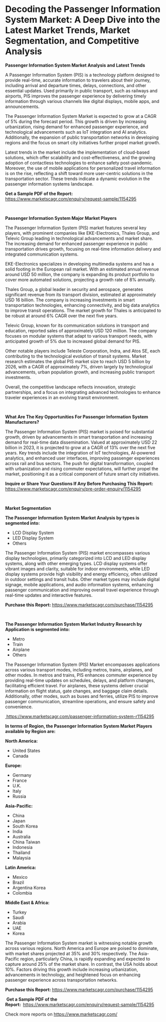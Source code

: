 <p><h1>Decoding the Passenger Information System Market: A Deep Dive into the Latest Market Trends, Market Segmentation, and Competitive Analysis</h1></p><p><strong>Passenger Information System Market Analysis and Latest Trends</strong></p>
<p><p>A Passenger Information System (PIS) is a technology platform designed to provide real-time, accurate information to travelers about their journey, including arrival and departure times, delays, connections, and other essential updates. Used primarily in public transport, such as railways and airports, PIS improves the passenger experience by delivering timely information through various channels like digital displays, mobile apps, and announcements.</p><p>The Passenger Information System Market is expected to grow at a CAGR of 5% during the forecast period. This growth is driven by increasing urbanization, rising demand for enhanced passenger experience, and technological advancements such as IoT integration and AI analytics. Additionally, the expansion of public transportation networks in developing regions and the focus on smart city initiatives further propel market growth. </p><p>Latest trends in the market include the implementation of cloud-based solutions, which offer scalability and cost-effectiveness, and the growing adoption of contactless technologies to enhance safety post-pandemic. Moreover, the use of mobile applications for personalized travel information is on the rise, reflecting a shift toward more user-centric solutions in the transportation sector. These trends indicate a dynamic evolution in the passenger information systems landscape.</p></p>
<p><strong>Get a Sample PDF of the Report:&nbsp;</strong> <a href="https://www.marketscagr.com/enquiry/request-sample/1154295?utm_campaign=2822&utm_medium=2&utm_source=Github&utm_content=ia&utm_term=11032025&utm_id=passenger-information-system">https://www.marketscagr.com/enquiry/request-sample/1154295</a></p>
<p>&nbsp;</p>
<p><strong>Passenger Information System Major Market Players</strong></p>
<p><p>The Passenger Information System (PIS) market features several key players, with prominent companies like EKE-Electronics, Thales Group, and Televic Group leading in technological advancements and market share. The increasing demand for enhanced passenger experience in public transportation drives growth, focusing on real-time information delivery and integrated communication systems.</p><p>EKE-Electronics specializes in developing multimedia systems and has a solid footing in the European rail market. With an estimated annual revenue around USD 50 million, the company is expanding its product portfolio to cover more automated solutions, projecting a growth rate of 8% annually.</p><p>Thales Group, a global leader in security and aerospace, generates significant revenue from its transport division, estimated at approximately USD 16 billion. The company is increasing investments in smart transportation technologies, enhancing connectivity, and big data analytics to improve transit operations. The market growth for Thales is anticipated to be robust at around 6% CAGR over the next five years.</p><p>Televic Group, known for its communication solutions in transport and education, reported sales of approximately USD 120 million. The company focuses on modular systems that adapt to various transport needs, with anticipated growth of 5% due to increased global demand for PIS.</p><p>Other notable players include Teleste Corporation, Indra, and Atos SE, each contributing to the technological evolution of transit systems. Market research estimates the global PIS market size to reach USD 5 billion by 2026, with a CAGR of approximately 7%, driven largely by technological advancements, urban population growth, and increasing public transport investments.</p><p>Overall, the competitive landscape reflects innovation, strategic partnerships, and a focus on integrating advanced technologies to enhance traveler experiences in an evolving transit environment.</p></p>
<p>&nbsp;</p>
<p><strong>What Are The Key Opportunities For Passenger Information System Manufacturers?</strong></p>
<p><p>The Passenger Information System (PIS) market is poised for substantial growth, driven by advancements in smart transportation and increasing demand for real-time data dissemination. Valued at approximately USD 22 billion in 2023, it is projected to grow at a CAGR of 13% over the next five years. Key trends include the integration of IoT technologies, AI-powered analytics, and enhanced user interfaces, improving passenger experiences across rail and bus sectors. The push for digital transformation, coupled with urbanization and rising commuter expectations, will further propel the market, positioning it as a critical component of future smart city initiatives.</p></p>
<p><strong>Inquire or Share Your Questions If Any Before Purchasing This Report:</strong> <a href="https://www.marketscagr.com/enquiry/pre-order-enquiry/1154295?utm_campaign=2822&utm_medium=2&utm_source=Github&utm_content=ia&utm_term=11032025&utm_id=passenger-information-system">https://www.marketscagr.com/enquiry/pre-order-enquiry/1154295</a></p>
<p>&nbsp;</p>
<p><strong>Market Segmentation</strong></p>
<p><strong>The Passenger Information System Market Analysis by types is segmented into:</strong></p>
<p><ul><li>LCD Display System</li><li>LED Display System</li><li>Others</li></ul></p>
<p><p>The Passenger Information System (PIS) market encompasses various display technologies, primarily categorized into LCD and LED display systems, along with other emerging types. LCD display systems offer vibrant images and clarity, suitable for indoor environments, while LED display systems provide high visibility and energy efficiency, often utilized in outdoor settings and transit hubs. Other market types may include digital signage, mobile applications, and audio information systems, enhancing passenger communication and improving overall travel experience through real-time updates and interactive features.</p></p>
<p><strong>Purchase this Report:&nbsp;</strong><a href="https://www.marketscagr.com/purchase/1154295?utm_campaign=2822&utm_medium=2&utm_source=Github&utm_content=ia&utm_term=11032025&utm_id=passenger-information-system">https://www.marketscagr.com/purchase/1154295</a></p>
<p>&nbsp;</p>
<p><strong>The Passenger Information System Market Industry Research by Application is segmented into:</strong></p>
<p><ul><li>Metro</li><li>Train</li><li>Airplane</li><li>Others</li></ul></p>
<p><p>The Passenger Information System (PIS) Market encompasses applications across various transport modes, including metros, trains, airplanes, and other modes. In metros and trains, PIS enhances commuter experience by providing real-time updates on schedules, delays, and platform changes, facilitating efficient travel. For airplanes, these systems deliver crucial information on flight status, gate changes, and baggage claim details. Additionally, other modes, such as buses and ferries, utilize PIS to improve passenger communication, streamline operations, and ensure safety and convenience.</p></p>
<p><a href="https://www.marketscagr.com/passenger-information-system-r1154295?utm_campaign=2822&utm_medium=2&utm_source=Github&utm_content=ia&utm_term=11032025&utm_id=passenger-information-system">&nbsp;https://www.marketscagr.com/passenger-information-system-r1154295</a></p>
<p><strong>In terms of Region, the Passenger Information System Market Players available by Region are:</strong></p>
<p>
    <p> <strong> North America: </strong>
        <ul>
            <li>United States</li>
            <li>Canada</li>
        </ul>
        </p> 
    <p> <strong> Europe: </strong>
        <ul>
            <li>Germany</li>
            <li>France</li>
            <li>U.K.</li>
            <li>Italy</li>
            <li>Russia</li>
        </ul>
        </p> 
    <p> <strong> Asia-Pacific: </strong>
        <ul>
            <li>China</li>
            <li>Japan</li>
            <li>South Korea</li>
            <li>India</li>
            <li>Australia</li>
            <li>China Taiwan</li>
            <li>Indonesia</li>
            <li>Thailand</li>
            <li>Malaysia</li>
        </ul>
        </p> 
    <p> <strong> Latin America: </strong>
        <ul>
            <li>Mexico</li>
            <li>Brazil</li>
            <li>Argentina Korea</li>
            <li>Colombia</li>
        </ul>
        </p> 
    <p> <strong> Middle East & Africa: </strong>
        <ul>
            <li>Turkey</li>
            <li>Saudi</li>
            <li>Arabia</li>
            <li>UAE</li>
            <li>Korea</li>
        </ul>
    </p>
    </p>
<p><p>The Passenger Information System market is witnessing notable growth across various regions. North America and Europe are poised to dominate, with market shares projected at 35% and 30% respectively. The Asia-Pacific region, particularly China, is rapidly expanding and expected to capture around 25% of the market share. In contrast, the USA holds about 10%. Factors driving this growth include increasing urbanization, advancements in technology, and heightened focus on enhancing passenger experience across transportation networks.</p></p>
<p><strong>Purchase this Report: </strong><a href="https://www.marketscagr.com/purchase/1154295?utm_campaign=2822&utm_medium=2&utm_source=Github&utm_content=ia&utm_term=11032025&utm_id=passenger-information-system">https://www.marketscagr.com/purchase/1154295</a></p>
<p>&nbsp;<strong>Get a Sample PDF of the Report:&nbsp;&nbsp;</strong><a href="https://www.marketscagr.com/enquiry/request-sample/1154295?utm_campaign=2822&utm_medium=2&utm_source=Github&utm_content=ia&utm_term=11032025&utm_id=passenger-information-system">https://www.marketscagr.com/enquiry/request-sample/1154295</a></p>
<p><strong></strong></p>
<p>Check more reports on <a href="https://www.marketscagr.com/?utm_campaign=2822&utm_medium=2&utm_source=Github&utm_content=ia&utm_term=11032025&utm_id=passenger-information-system">https://www.marketscagr.com/</a></p>